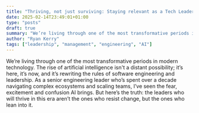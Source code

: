 ```yaml
---
title: "Thriving, not just surviving: Staying relevant as a Tech Leader in the AI Era"
date: 2025-02-14T23:49:01+01:00
type: "posts"
draft: true
summary: "We’re living through one of the most transformative periods in modern technology. The rise of artificial intelligence isn't a distant possibility; it’s here, it’s now, and it’s rewriting the rules of software engineering and leadership."
author: "Ryan Kerry"
tags: ["leadership", "management", "engineering", "AI"]
---
```


We’re living through one of the most transformative periods in modern technology. The rise of artificial intelligence isn't a distant possibility; it’s here, it’s now, and it’s rewriting the rules of software engineering and leadership. As a senior engineering leader who’s spent over a decade navigating complex ecosystems and scaling teams, I’ve seen the fear, excitement and confusion AI brings. But here’s the truth: the leaders who will thrive in this era aren’t the ones who resist change, but the ones who lean into it.